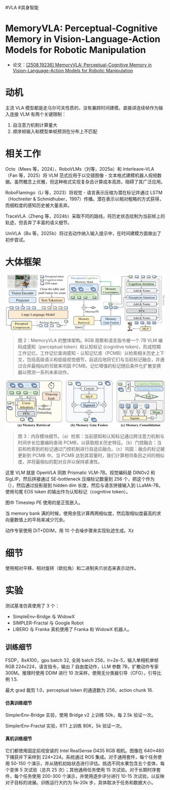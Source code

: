 #VLA #具身智能

# MemoryVLA: Perceptual-Cognitive Memory in Vision-Language-Action Models for Robotic Manipulation
- 论文：[[2508.19236] MemoryVLA: Perceptual-Cognitive Memory in Vision-Language-Action Models for Robotic Manipulation](https://arxiv.org/abs/2508.19236)

# 动机

主流 VLA 模型都是走马尔可夫性质的，没有兼顾时间建模。直接讲连续帧作为输入连接 VLM 有两个关键限制：

1. 自注意力机制计算量大
2. 顺序帧输入和模型单帧预测在分布上不匹配

# 相关工作

Octo（Mees 等，2024）、RoboVLMs（刘等，2025a）和 Interleave-VLA（Fan 等，2025）将 VLM 范式应用于以交错图像 - 文本格式建模机器人视频数据。虽然概念上优雅，但这种格式实现复杂且计算成本高昂，阻碍了其广泛应用。

RoboFlamingo（Li 等，2023）将视觉 - 语言表示压缩为潜在标记并通过 LSTM（Hochreiter & Schmidhuber，1997）传播。潜在表示以相对粗略的方式获得，而细粒度的感知历史被大量丢弃。

TraceVLA（Zheng 等，2024b）采取不同的路线，将历史状态绘制为当前帧上的轨迹，但丢弃了丰富的语义细节。

UniVLA（Bu 等，2025b）将过去动作纳入输入提示中，在时间建模方面做出了初步尝试。

# 大体框架

![](../../Attachments/memoryVLA_fig2.png)

> 图 2：MemoryVLA 的整体架构。RGB 观察和语言指令被一个 7B VLM 编码成感知（perceptual token）和认知标记 (cognitive token)，形成短期工作记忆。工作记忆查询感知 - 认知记忆库（PCMB）以检索相关历史上下文，包括高级语义和低级视觉细节，自适应地将它们与当前标记融合，并通过合并最相似的邻居来巩固 PCMB。记忆增强的标记随后条件化扩散变换器以预测一系列未来动作。

![](../../Attachments/memoryVLA_fig3.png)

> 图 3：内存模块细节。（a）检索：当前感知和认知标记通过跨注意力机制与时间步长位置编码查询 PCMB，以获取相关历史特征。（b）门控融合：当前和检索到的标记通过门控机制进行自适应融合。（c）巩固：融合的标记被更新到 PCMB 中。当 PCMB 达到其容量时，我们计算相邻条目之间的相似度，并将最相似的配对合并以保持紧凑性。

这里 VLM 就是 OpenVLA 同款 Prismatic VLM-7B。视觉编码是 DINOv2 和 SigLIP，然后拼接通过 SE-bottleneck 压缩标记数量到 256 个，把这个作为（），然后通过投影层到 hidden dim 长度，然后与语言拼接输入到 LLaMA-7B。使用句尾 EOS token 的输出作为认知标记（cognitive token）。

图中 Timestep PE 使用的是正弦嵌入。

当 memory bank 满的时候，使用余弦计算两两相似度，然后取相似度最高的求向量数值上的平局来减少冗余。

动作专家使用 DiT+DDIM，用 10 个去噪步骤来实现轨迹生成。Xz

# 细节

使用相对平移、相对旋转（欧拉角）和二进制夹爪状态来表示动作。

# 实验

测试基准仿真使用了 3 个：

- SimpleEnv-Bridge 与 WidowX
- SIMPLER-Fractal 与 Google Robot
-  LIBERO 与 Franka
真机使用了 Franka 和 WidowX 机器人。

## 训练细节

FSDP，8xA100，gpu batch 32, 全局 batch 256，lr=2e-5，输入单相机单帧 RGB 224x224，语言指令，输出 7 自由度动作，LLM 参数 7B，扩散动作专家 300M。推理时使用 DDIM 进行 10 次采样，使用无分类器引导（CFG），引导比例 1.5.

最大 grad 裁剪 1.0，perceptual token 的通道数为 256，action chunk 16.

#### 仿真训练细节

SimplerEnv-Bridge 实验，使用 Bridge v2 上训练 50k，每 2.5k 验证一次。

SimplerEnv-Fractal 实验，RT1 上训练 80K，5k 验证一次。

#### 真机训练细节

它们都使用固定前视安装的 Intel RealSense D435 RGB 相机。图像在 640×480 下捕获并下采样到 224×224。系统通过 ROS 集成。对于通用套件，每个任务使用 50-150 个演示，并从随机初始状态进行评估。挑选不同水果包含五个变体，每个变体 5 次试验（总共 25 次）；其他通用任务使用 15 次试验。对于长期时序套件，每个任务使用 200-300 个演示，并使用逐步评分进行 10-15 次试验，以反映对子目标的进展。训练运行大约为 5k-20k 步，具体取决于任务和数据大小。